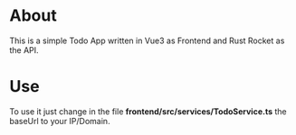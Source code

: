 # About
This is a simple Todo App written in Vue3 as Frontend and Rust Rocket as the API.

# Use
To use it just change in the file **frontend/src/services/TodoService.ts** the baseUrl to your IP/Domain.
